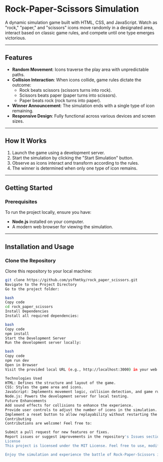 # Rock-Paper-Scissors Simulation

A dynamic simulation game built with HTML, CSS, and JavaScript. Watch as "rock," "paper," and "scissors" icons move randomly in a designated area, interact based on classic game rules, and compete until one type emerges victorious.

---

## Features

- **Random Movement**: Icons traverse the play area with unpredictable paths.
- **Collision Interaction**: When icons collide, game rules dictate the outcome:
  - Rock beats scissors (scissors turns into rock).
  - Scissors beats paper (paper turns into scissors).
  - Paper beats rock (rock turns into paper).
- **Winner Announcement**: The simulation ends with a single type of icon remaining.
- **Responsive Design**: Fully functional across various devices and screen sizes.

---

## How It Works

1. Launch the game using a development server.
2. Start the simulation by clicking the "Start Simulation" button.
3. Observe as icons interact and transform according to the rules.
4. The winner is determined when only one type of icon remains.

---

## Getting Started

### Prerequisites

To run the project locally, ensure you have:
- **Node.js** installed on your computer.
- A modern web browser for viewing the simulation.

---

## Installation and Usage

### Clone the Repository
Clone this repository to your local machine:
```bash
git clone https://github.com/ysfhmtky/rock_paper_scissors.git
Navigate to the Project Directory
Go to the project folder:

bash
Copy code
cd rock_paper_scissors
Install Dependencies
Install all required dependencies:

bash
Copy code
npm install
Start the Development Server
Run the development server locally:

bash
Copy code
npm run dev
Open in Browser
Visit the provided local URL (e.g., http://localhost:3000) in your web browser to view and interact with the simulation.

Technologies Used
HTML: Defines the structure and layout of the game.
CSS: Styles the game area and icons.
JavaScript: Implements movement logic, collision detection, and game rules.
Node.js: Powers the development server for local testing.
Future Enhancements
Add sound effects for collisions to enhance the experience.
Provide user controls to adjust the number of icons in the simulation.
Implement a reset button to allow replayability without restarting the server.
Contributing
Contributions are welcome! Feel free to:

Submit a pull request for new features or fixes.
Report issues or suggest improvements in the repository's Issues section.
License
This project is licensed under the MIT License. Feel free to use, modify, and distribute the code under the terms of this license.

Enjoy the simulation and experience the battle of Rock-Paper-Scissors in action!
